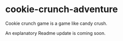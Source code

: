 # cookie-crunch-adventure
Cookie crunch game is a game like candy crush.

An explanatory Readme update is coming soon. 
